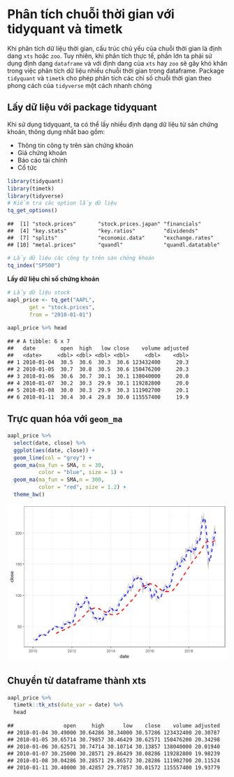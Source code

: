# Phân tích chuỗi thời gian với tidyquant và timetk



Khi phân tích dữ liệu thời gian, cấu trúc chủ yếu của chuỗi thời gian là định dang `xts` hoặc `zoo`. Tuy nhiên, khi phân tích thực tế, phần lớn ta phải sử dụng định dạng `dataframe` và với định dang của `xts` hay `zoo` sẽ gây khó khăn trong việc phân tích dữ liệu nhiều chuỗi thời gian trong dataframe. Package `tidyquant` và `timetk` cho phép phân tích các chỉ số chuỗi thời gian theo phong cách của `tidyverse` một cách nhanh chóng

## Lấy dữ liệu với package tidyquant

Khi sử dụng tidyquant, ta có thể lấy nhiều định dạng dữ liệu từ sản chứng khoán, thông dụng nhất bao gồm:

- Thông tin công ty trên sàn chứng khoán
- Giá chứng khoán
- Báo cáo tài chính
- Cổ tức


```r
library(tidyquant)
library(timetk)
library(tidyverse)
# Kiểm tra các option lấy dữ liệu
tq_get_options()
```

```
##  [1] "stock.prices"       "stock.prices.japan" "financials"        
##  [4] "key.stats"          "key.ratios"         "dividends"         
##  [7] "splits"             "economic.data"      "exchange.rates"    
## [10] "metal.prices"       "quandl"             "quandl.datatable"
```


```r
# Lấy dữ liệu các công ty trên sàn chứng khoán
tq_index("SP500")
```

**Lấy dữ liệu chỉ số chứng khoán**


```r
# Lấy dữ liệu stock 
aapl_price <- tq_get("AAPL", 
       get = "stock.prices",
       from = "2010-01-01")
```






```r
aapl_price %>% head
```

```
## # A tibble: 6 x 7
##   date        open  high   low close    volume adjusted
##   <date>     <dbl> <dbl> <dbl> <dbl>     <dbl>    <dbl>
## 1 2010-01-04  30.5  30.6  30.3  30.6 123432400     20.3
## 2 2010-01-05  30.7  30.8  30.5  30.6 150476200     20.3
## 3 2010-01-06  30.6  30.7  30.1  30.1 138040000     20.0
## 4 2010-01-07  30.2  30.3  29.9  30.1 119282800     20.0
## 5 2010-01-08  30.0  30.3  29.9  30.3 111902700     20.1
## 6 2010-01-11  30.4  30.4  29.8  30.0 115557400     19.9
```

## Trực quan hóa với `geom_ma`


```r
aapl_price %>% 
  select(date, close) %>% 
  ggplot(aes(date, close)) +
  geom_line(col = "grey") +
  geom_ma(ma_fun = SMA, n = 30, 
          color = "blue", size = 1) +
  geom_ma(ma_fun = SMA,n = 300,
          color = "red", size = 1.2) +
  theme_bw()
```

![](61-phan-tich-chuoi-thoi-gian-voi-tidyquant_files/figure-html/unnamed-chunk-8-1.png)



## Chuyển từ dataframe thành xts


```r
aapl_price %>% 
  timetk::tk_xts(date_var = date) %>% 
  head
```

```
##                open     high      low    close    volume adjusted
## 2010-01-04 30.49000 30.64286 30.34000 30.57286 123432400 20.30787
## 2010-01-05 30.65714 30.79857 30.46429 30.62571 150476200 20.34298
## 2010-01-06 30.62571 30.74714 30.10714 30.13857 138040000 20.01940
## 2010-01-07 30.25000 30.28571 29.86429 30.08286 119282800 19.98239
## 2010-01-08 30.04286 30.28571 29.86572 30.28286 111902700 20.11524
## 2010-01-11 30.40000 30.42857 29.77857 30.01572 115557400 19.93779
```




